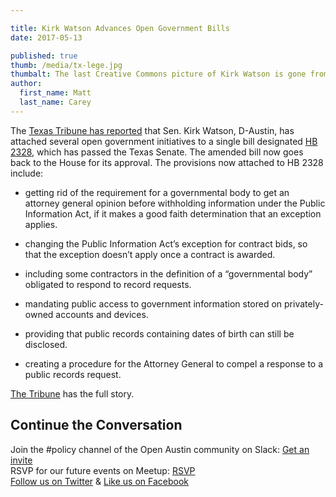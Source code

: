 ```yaml
---

title: Kirk Watson Advances Open Government Bills
date: 2017-05-13

published: true
thumb: /media/tx-lege.jpg
thumbalt: The last Creative Commons picture of Kirk Watson is gone from the internet.
author:
  first_name: Matt
  last_name: Carey
---
```


The [Texas Tribune has reported](https://www.texastribune.org/2017/05/11/texas-senate-unticks-proposals-plug-public-records-loopholes/) that Sen. Kirk Watson, D-Austin, has attached several open government initiatives to a single bill designated [HB 2328](http://www.capitol.state.tx.us/BillLookup/History.aspx?LegSess=85R&Bill=HB2328), which has passed the Texas Senate. The amended bill now goes back to the House for its approval. The provisions now attached to HB 2328 include:

* getting rid of the requirement for a governmental body to get an attorney general opinion before withholding information under the Public Information Act, if it makes a good faith determination that an exception applies.

* changing the Public Information Act’s exception for contract bids, so that the exception doesn’t apply once a contract is awarded.

* including some contractors in the definition of a “governmental body” obligated to respond to record requests.

* mandating public access to government information stored on privately-owned accounts and devices.

* providing that public records containing dates of birth can still be disclosed.

* creating a procedure for the Attorney General to compel a response to a public records request.

[The Tribune](https://www.texastribune.org/2017/05/11/texas-senate-unticks-proposals-plug-public-records-loopholes/) has the full story.

## Continue the Conversation

Join the #policy channel of the Open Austin community on Slack: [Get an invite](http://slack.open-austin.org/)
<br />
RSVP for our future events on Meetup: [RSVP](http://www.meetup.com/Open-Austin/)
<br />
[Follow us on Twitter](https://twitter.com/openaustin?lang=en)
& [Like us on Facebook](https://www.facebook.com/Open-Austin-412390968837071/)
